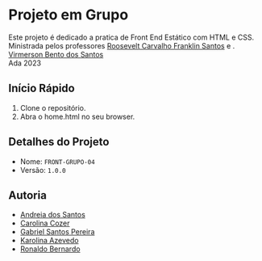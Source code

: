 # Projeto em Grupo

<p>
  Este projeto é dedicado a pratica de Front End Estático com HTML e CSS. <br />
  Ministrada pelos professores <a href="roosevelt.franklin81@gmail.com">Roosevelt Carvalho Franklin Santos</a> e . <a href="mailto:virmerson.dev@gmail.com">Virmerson Bento dos Santos</a><br />
  Ada 2023 <br />
</p>

## Início Rápido

1. Clone o repositório.
2. Abra o home.html no seu browser.

## Detalhes do Projeto

- Nome: `FRONT-GRUPO-04`
- Versão: `1.0.0`

## Autoria

- <a href="mailto:a.dos.santos@sap.com">Andreia dos Santos</a>
- <a href="mailto:carolina.cozer@sap.com">Carolina Cozer</a>
- <a href="mailto:g.pereira@sap.com">Gabriel Santos Pereira</a>
- <a href="mailto:karolina.azevedo@sap.com">Karolina Azevedo</a>
- <a href="mailto:ronaldo.bernardo@sap.com">Ronaldo Bernardo</a>

